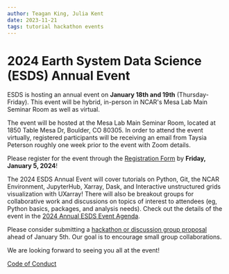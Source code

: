 ```yaml
---
author: Teagan King, Julia Kent
date: 2023-11-21
tags: tutorial hackathon events
---
```


# 2024 Earth System Data Science (ESDS) Annual Event

ESDS is hosting an annual event on **January 18th and 19th** (Thursday-Friday).
This event will be hybrid, in-person in NCAR's Mesa Lab Main Seminar Room as well as
virtual.

The event will be hosted at the Mesa Lab Main Seminar Room, located at 1850 Table Mesa Dr, Boulder, CO 80305. In order to attend the event virtually, registered participants will be receiving an email from Taysia Peterson roughly one week prior to the event with Zoom details.

Please register for the event through the [Registration Form](https://docs.google.com/forms/d/e/1FAIpQLSdidNODueH39lmDopDQ6MLSScN2Gk2S0-IAZ_VAJINnfzLdxA/viewform?usp=sf_link) by **Friday, January 5, 2024**!

The 2024 ESDS Annual Event will cover tutorials on Python, Git, the NCAR Environment,
JupyterHub, Xarray, Dask, and Interactive unstructured grids visualization with UXarray!
There will also be breakout groups for collaborative work and discussions on topics of
interest to attendees (eg, Python basics, packages, and analysis needs). Check out the
details of the event in the [2024 Annual ESDS Event Agenda](https://docs.google.com/spreadsheets/d/1XNZW8NWoF2LaQ4mlo8c06lNnNVJ0ndTG_DfFH8KsatQ).

Please consider submitting a [hackathon or discussion group proposal](https://docs.google.com/presentation/d/1ju8yN5ydW1vvnBCoksXoYlxqL3ssrN8x6sZhfUJ_nYE) ahead of January 5th. Our goal is to encourage small group collaborations.

We are looking forward to seeing you all at the event!

[Code of Conduct](https://www.ucar.edu/who-we-are/ethics-integrity/codes-conduct/participants)
